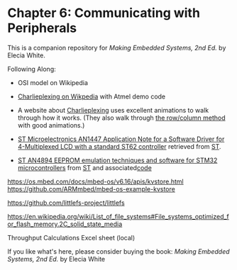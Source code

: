 # Chapter 6: Communicating with Peripherals
This is a companion repository for _Making Embedded Systems, 2nd Ed._ by Elecia White. 


Following Along:
 * OSI model on Wikipedia
 * [Charlieplexing on Wikpedia](https://en.wikipedia.org/wiki/Charlieplexing) with Atmel demo code
 * A website about [Charlieplexing](http://pcbheaven.com/wikipages/Charlieplexing/) uses excellent animations to walk through how it works. (They also walk through [the row/column method](http://pcbheaven.com/wikipages/How_Key_Matrices_Works/) with good animations.)

* [ST Microelectronics AN1447 Application Note for a Software Driver for 4-Multiplexed LCD with a standard ST62 controller](ATAN1447_software-driver-for-4-multiplexed-lcd-with-a-standard-st62-stmicroelectronics.pdf) retrieved from [ST](http://www.st.com/stonline/books/pdf/docs/8187.pdf).

* [ST AN4894 EEPROM emulation techniques and software for STM32 microcontrollers](STAN4894-eeprom-emulation-techniques-and-software-for-stm32-microcontrollers-stmicroelectronics.pdf) from [ST](https://www.st.com/resource/en/application_note/an4894-eeprom-emulation-techniques-and-software-for-stm32-microcontrollers-stmicroelectronics.pdf)
and associated[code](https://www.st.com/en/embedded-software/x-cube-eeprom.html)


https://os.mbed.com/docs/mbed-os/v6.16/apis/kvstore.html
https://github.com/ARMmbed/mbed-os-example-kvstore


https://github.com/littlefs-project/littlefs

https://en.wikipedia.org/wiki/List_of_file_systems#File_systems_optimized_for_flash_memory.2C_solid_state_media


Throughput Calculations Excel sheet (local)



If you like what's here, please consider buying the book: _Making Embedded Systems, 2nd Ed._ by Elecia White